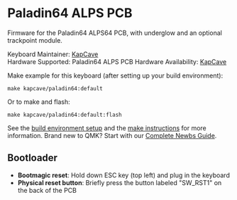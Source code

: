 # Paladin64 ALPS PCB

Firmware for the Paladin64 ALPS64 PCB, with underglow and an optional
trackpoint module.

Keyboard Maintainer: [KapCave](https://github.com/nachie)  
Hardware Supported: Paladin64 ALPS PCB 
Hardware Availability: [KapCave](https://kapcave.com/products/paladin64-pcb)

Make example for this keyboard (after setting up your build environment):

    make kapcave/paladin64:default

Or to make and flash:

    make kapcave/paladin64:default:flash


See the [build environment setup](https://docs.qmk.fm/#/getting_started_build_tools) and the [make instructions](https://docs.qmk.fm/#/getting_started_make_guide) for more information. Brand new to QMK? Start with our [Complete Newbs Guide](https://docs.qmk.fm/#/newbs).

## Bootloader

* **Bootmagic reset**: Hold down ESC key (top left) and plug in the keyboard
* **Physical reset button**: Briefly press the button labeled "SW_RST1" on the back of the PCB
